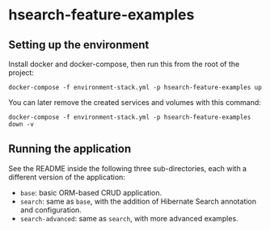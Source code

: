 # hsearch-feature-examples

## Setting up the environment

Install docker and docker-compose, then run this from the root of the project:

```
docker-compose -f environment-stack.yml -p hsearch-feature-examples up
```

You can later remove the created services and volumes with this command:

```
docker-compose -f environment-stack.yml -p hsearch-feature-examples down -v
```

## Running the application

See the README inside the following three sub-directories, each with a different version of the application:

* `base`: basic ORM-based CRUD application.
* `search`: same as `base`, with the addition of Hibernate Search annotation and configuration.
* `search-advanced`: same as `search`, with more advanced examples.
